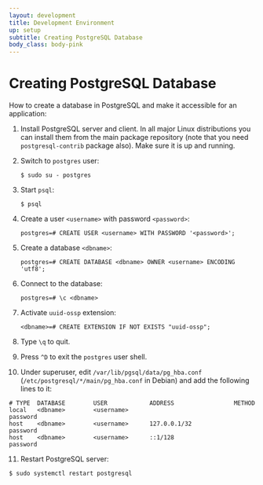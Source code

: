 ```yaml
---
layout: development
title: Development Environment
up: setup
subtitle: Creating PostgreSQL Database
body_class: body-pink
---
```


# Creating PostgreSQL Database

How to create a database in PostgreSQL and make it accessible for an
application:

1. Install PostgreSQL server and client. In all major Linux
   distributions you can install them from the main package repository
   (note that you need `postgresql-contrib` package also). Make sure it
   is up and running.
2. Switch to `postgres` user:

   ```
   $ sudo su - postgres
   ```
3. Start `psql`:

   ```
   $ psql
   ```

4. Create a user `<username>` with password `<password>`:

   ```
   postgres=# CREATE USER <username> WITH PASSWORD '<password>';
   ```

5. Create a database `<dbname>`:

   ```
   postgres=# CREATE DATABASE <dbname> OWNER <username> ENCODING 'utf8';
   ```

6. Connect to the database:

   ```
   postgres=# \c <dbname>
   ```

7. Activate `uuid-ossp` extension:

   ```
   <dbname>=# CREATE EXTENSION IF NOT EXISTS "uuid-ossp";
   ```

8. Type `\q` to quit.
9. Press `^D` to exit the `postgres` user shell.
10. Under superuser, edit `/var/lib/pgsql/data/pg_hba.conf`
    (`/etc/postgresql/*/main/pg_hba.conf` in Debian) and add the
    following lines to it:

   ```
   # TYPE  DATABASE        USER            ADDRESS                 METHOD
   local   <dbname>        <username>                              password
   host    <dbname>        <username>      127.0.0.1/32            password
   host    <dbname>        <username>      ::1/128                 password
   ```

11. Restart PostgreSQL server:
   ```
   $ sudo systemctl restart postgresql
   ```

